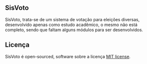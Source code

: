 
##  SisVoto

SisVoto, trata-se de um sistema de votação para eleições diversas, desenvolvido apenas como estudo acadêmico, o mesmo não está completo, sendo que faltam alguns módulos para ser desenvolvidos.

## Licença

SisVoto é open-sourced, software sobre a licença [MIT license](http://opensource.org/licenses/MIT).
